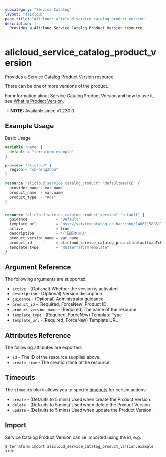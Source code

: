 ```yaml
---
subcategory: "Service Catalog"
layout: "alicloud"
page_title: "Alicloud: alicloud_service_catalog_product_version"
description: |-
  Provides a Alicloud Service Catalog Product Version resource.
---
```


# alicloud_service_catalog_product_version

Provides a Service Catalog Product Version resource.

There can be one or more versions of the product.

For information about Service Catalog Product Version and how to use it, see [What is Product Version](https://www.alibabacloud.com/help/en/service-catalog/developer-reference/api-servicecatalog-2021-09-01-createproductversion).

-> **NOTE:** Available since v1.230.0.

## Example Usage

Basic Usage

```terraform
variable "name" {
  default = "terraform-example"
}

provider "alicloud" {
  region = "cn-hangzhou"
}

resource "alicloud_service_catalog_product" "defaultmaeTcE" {
  provider_name = var.name
  product_name  = var.name
  product_type  = "Ros"
}


resource "alicloud_service_catalog_product_version" "default" {
  guidance             = "Default"
  template_url         = "oss://servicecatalog-cn-hangzhou/1466115886172051/terraform/template/tpl-bp1x4v3r44u7u7/template.json"
  active               = true
  description          = "产品版本测试"
  product_version_name = var.name
  product_id           = alicloud_service_catalog_product.defaultmaeTcE.id
  template_type        = "RosTerraformTemplate"
}
```

## Argument Reference

The following arguments are supported:
* `active` - (Optional) Whether the version is activated
* `description` - (Optional) Version description
* `guidance` - (Optional) Administrator guidance
* `product_id` - (Required, ForceNew) Product ID
* `product_version_name` - (Required) The name of the resource
* `template_type` - (Required, ForceNew) Template Type
* `template_url` - (Required, ForceNew) Template URL

## Attributes Reference

The following attributes are exported:
* `id` - The ID of the resource supplied above.
* `create_time` - The creation time of the resource

## Timeouts

The `timeouts` block allows you to specify [timeouts](https://www.terraform.io/docs/configuration-0-11/resources.html#timeouts) for certain actions:
* `create` - (Defaults to 5 mins) Used when create the Product Version.
* `delete` - (Defaults to 5 mins) Used when delete the Product Version.
* `update` - (Defaults to 5 mins) Used when update the Product Version.

## Import

Service Catalog Product Version can be imported using the id, e.g.

```shell
$ terraform import alicloud_service_catalog_product_version.example <id>
```